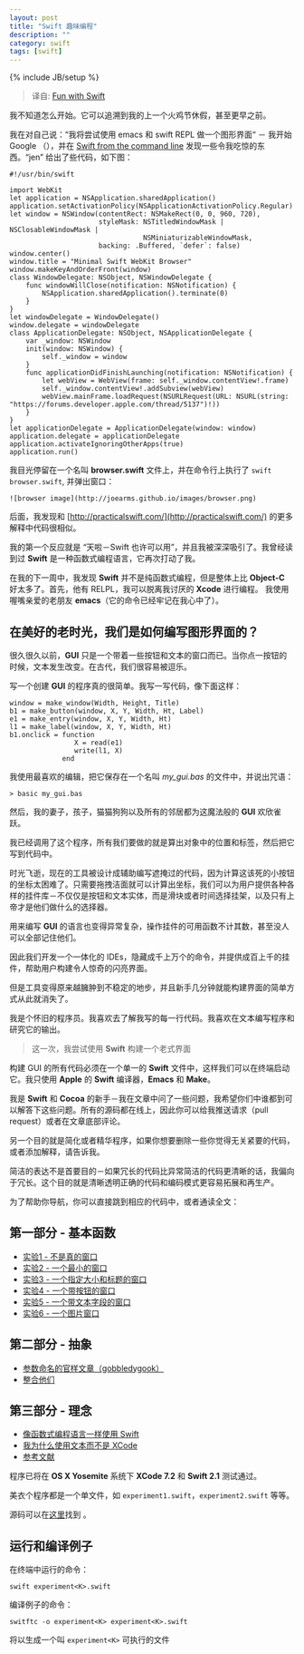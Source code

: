 ```yaml
---
layout: post
title: "Swift 趣味编程"
description: ""
category: swift
tags: [swift]
---
```

{% include JB/setup %}

> 译自: [Fun with Swift](http://joearms.github.io/2016/01/04/fun-with-swift.html?utm_source=hackernewsletter&utm_medium=email&utm_term=fav#experiment0)

我不知道怎么开始。它可以追溯到我的上一个火鸡节休假，甚至更早之前。

我在对自己说：“我将尝试使用 emacs 和 swift REPL 做一个图形界面“ － 我开始 Google （），并在 [Swift from the command line](https://forums.developer.apple.com/thread/5137) 发现一些令我吃惊的东西。“jen” 给出了些代码，如下图：

	#!/usr/bin/swift  
	
	import WebKit  
	let application = NSApplication.sharedApplication()  
	application.setActivationPolicy(NSApplicationActivationPolicy.Regular)  
	let window = NSWindow(contentRect: NSMakeRect(0, 0, 960, 720),
	                      styleMask: NSTitledWindowMask | NSClosableWindowMask |
	                                 NSMiniaturizableWindowMask,
	                      backing: .Buffered, `defer`: false)  
	window.center()  
	window.title = "Minimal Swift WebKit Browser"  
	window.makeKeyAndOrderFront(window)  
	class WindowDelegate: NSObject, NSWindowDelegate {  
	    func windowWillClose(notification: NSNotification) {  
	        NSApplication.sharedApplication().terminate(0)  
	    }  
	}  
	let windowDelegate = WindowDelegate()  
	window.delegate = windowDelegate  
	class ApplicationDelegate: NSObject, NSApplicationDelegate {  
	    var _window: NSWindow  
	    init(window: NSWindow) {  
	        self._window = window  
	    }  
	    func applicationDidFinishLaunching(notification: NSNotification) {  
	        let webView = WebView(frame: self._window.contentView!.frame)  
	        self._window.contentView!.addSubview(webView)  
	        webView.mainFrame.loadRequest(NSURLRequest(URL: NSURL(string: "https://forums.developer.apple.com/thread/5137")!))  
	    }  
	}  
	let applicationDelegate = ApplicationDelegate(window: window)  
	application.delegate = applicationDelegate  
	application.activateIgnoringOtherApps(true)  
	application.run() 
	
我目光停留在一个名叫 **browser.swift** 文件上，并在命令行上执行了 `swift browser.swift`, 并弹出窗口：

	![browser image](http://joearms.github.io/images/browser.png)

后面，我发现和 [http://practicalswift.com/](http://practicalswift.com/) 的更多解释中代码很相似。

我的第一个反应就是 “天啦－Swift 也许可以用”，并且我被深深吸引了。我曾经读到过 **Swift** 是一种函数式编程语言，它再次打动了我。

在我的下一周中，我发现 **Swift** 并不是纯函数式编程，但是整体上比 **Object-C** 好太多了。首先，他有 RELPL，我可以脱离我讨厌的 **Xcode** 进行编程。 我使用喔嘴亲爱的老朋友 **emacs**（它的命令已经牢记在我心中了）。

## 在美好的老时光，我们是如何编写图形界面的？

很久很久以前，**GUI** 只是一个带着一些按钮和文本的窗口而已。当你点一按钮的时候，文本发生改变。在古代，我们很容易被逗乐。

写一个创建 **GUI** 的程序真的很简单。我写一写代码，像下面这样：

	window = make_window(Width, Height, Title)
	b1 = make_button(window, X, Y, Width, Ht, Label)
	e1 = make_entry(window, X, Y, Width, Ht)
	l1 = make_label(window, X, Y, Width, Ht)
	b1.onclick = function
	                X = read(e1)
	                write(l1, X)
	             end
	
我使用最喜欢的编辑，把它保存在一个名叫 *my_gui.bas* 的文件中，并说出咒语：

	> basic my_gui.bas
	
然后，我的妻子，孩子，猫猫狗狗以及所有的邻居都为这魔法般的 **GUI** 欢欣雀跃。

我已经调用了这个程序，所有我们要做的就是算出对象中的位置和标签，然后把它写到代码中。

时光飞逝，现在的工具被设计成辅助编写遮掩过的代码，因为计算这该死的小按钮的坐标太困难了。只需要拖拽洁面就可以计算出坐标，我们可以为用户提供各种各样的挂件库－不仅仅是按钮和文本实体，而是滑块或者时间选择挂架，以及只有上帝才是他们做什么的选择器。

用来编写 **GUI** 的语言也变得异常复杂，操作挂件的可用函数不计其数，甚至没人可以全部记住他们。

因此我们开发一个一体化的 IDEs，隐藏成千上万个的命令，并提供成百上千的挂件，帮助用户构建令人惊奇的闪亮界面。

但是工具变得原来越臃肿到不稳定的地步，并且新手几分钟就能构建界面的简单方式从此就消失了。

我是个怀旧的程序员。我喜欢去了解我写的每一行代码。我喜欢在文本编写程序和研究它的输出。

> 这一次，我尝试使用 **Swift** 构建一个老式界面

构建 GUI 的所有代码必须在一个单一的 **Swift** 文件中，这样我们可以在终端启动它。我只使用 **Apple** 的 **Swift** 编译器，**Emacs** 和 **Make**。

我是 **Swift** 和 **Cocoa** 的新手－我在文章中问了一些问题，我希望你们中谁都到可以解答下这些问题。所有的源码都在线上，因此你可以给我推送请求（pull request）或者在文章底部评论。

另一个目的就是简化或者精华程序，如果你想要删除一些你觉得无关紧要的代码，或者添加解释，请告诉我。

简洁的表达不是首要目的－如果冗长的代码比异常简洁的代码更清晰的话，我偏向于冗长。这个目的就是清晰透明正确的代码和编码模式更容易拓展和再生产。

为了帮助你导航，你可以直接跳到相应的代码中，或者通读全文：

## 第一部分 - 基本函数

* [实验1 - 不是真的窗口]()
* [实验2 - 一个最小的窗口]()
* [实验3 - 一个指定大小和标题的窗口]()
* [实验4 - 一个带按钮的窗口]()
* [实验5 - 一个带文本字段的窗口]()
* [实验6 - 一个图片窗口]()

## 第二部分 - 抽象

* [参数命名的官样文章（gobbledygook）]()
* [整合他们]()

## 第三部分 - 理念

* [像函数式编程语言一样使用 Swift]()
* [我为什么使用文本而不是 XCode]()
* [参考文献]()

程序已将在 **OS X Yosemite** 系统下 **XCode 7.2** 和 **Swift 2.1** 测试通过。

美衣个程序都是一个单文件，如 `experiment1.swift`，`experiment2.swift` 等等。

源码可以在[这里](https://github.com/joearms/joearms.github.com/_posts/swift)找到 。

## 运行和编译例子

在终端中运行的命令：

	swift experiment<K>.swift
	
编译例子的命令：

	switftc -o experiment<K> experiment<K>.swift
	
将以生成一个叫 `experiment<K>` 可执行的文件
